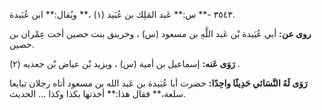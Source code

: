 ٣٥٤٣ -** س:** عَبد المَلِك بن عُبَيد (١) ،** ويُقال:** ابن عُبَيدة.

**روى عن:** أبي عُبَيدة بْن عَبد اللَّهِ بن مسعود (س) ، وخرينق بنت حصين أخت عِمْران بن حصين.

**رَوَى عَنه:** إسماعيل بن أمية (س) ، ويزيد بْن عياض بْن جعديه (٢) .

**رَوَى لَهُ النَّسَائي حَدِيثًا واحِدًا:** حضرت أبا عُبَيدة بن عَبد الله بن مسعود أتاه رجلان تبايعا سلعة،** فقال هذا:** أخذتها بكذا وكذا ... الحديث.